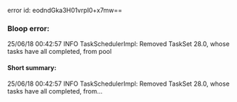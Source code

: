 error id: eodndGka3H01vrpI0+x7mw==
### Bloop error:

25/06/18 00:42:57 INFO TaskSchedulerImpl: Removed TaskSet 28.0, whose tasks have all completed, from pool
#### Short summary: 

25/06/18 00:42:57 INFO TaskSchedulerImpl: Removed TaskSet 28.0, whose tasks have all completed, from...
